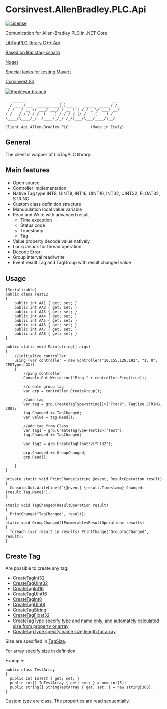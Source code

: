 # Corsinvest.AllenBradley.PLC.Api

[![License](https://img.shields.io/github/license/Corsinvest/cv4ab-api-dotnet.svg)](https://www.gnu.org/licenses/gpl-3.0.en.html)

Comunication for Allen-Bradley PLC in .NET Core

[LibTagPLC library C++ Api](https://github.com/kyle-github/libplctag)

[Based on libplctag-csharp](https://github.com/mesta1/libplctag-csharp)

[Nuget](https://www.nuget.org/packages/Corsinvest.AllenBradley.PLC.Api)

[Special tanks for testing Mavert](https://www.mavert.it)

[Corsinvest Srl](https://www.corsinvest.it)

[![AppVeyor branch](https://img.shields.io/appveyor/ci/franklupo/cv4ab-api-dotnet/master.svg)](https://ci.appveyor.com/project/franklupo/cv4ab-api-dotnet)

```text
   ______                _                      __
  / ____/___  __________(_)___ _   _____  _____/ /_
 / /   / __ \/ ___/ ___/ / __ \ | / / _ \/ ___/ __/
/ /___/ /_/ / /  (__  ) / / / / |/ /  __(__  ) /_
\____/\____/_/  /____/_/_/ /_/|___/\___/____/\__/

Client Api Allen-Bradley PLC          (Made in Italy)
```

## General

The client is wapper of LibTagPLC library.

## Main features

- Open source
- Controller implementation
- Native Tag type INT8, UINT8, INT16, UINT16, INT32, UINT32, FLOAT32, STRING
- Custom class definition structure
- Manupulation local value variable
- Read and Write with advanced result
  - Time execution
  - Status code
  - Timestamp
  - Tag
- Value property decode value natively
- Lock/Unlock for thread operation
- Decode Error
- Group interval read/write
- Event result Tag and TagGroup with result changed value

## Usage

```CSharp
[Serializable]
public class Test12
{
    public int AA1 { get; set; }
    public int AA2 { get; set; }
    public int AA3 { get; set; }
    public int AA4 { get; set; }
    public int AA5 { get; set; }
    public int AA6 { get; set; }
    public int AA7 { get; set; }
    public int AA8 { get; set; }
}

public static void Main(string[] args)
{
    //initialize controller
    using (var controller = new Controller("10.155.128.192", "1, 0", CPUType.LGX))
    {
        //ping controller
        Console.Out.WriteLine("Ping " + controller.Ping(true));

        //create group tag
        var grp = controller.CreateGroup();

        //add tag
        var tag = grp.CreateTagType<string[]>("Track", TagSize.STRING, 300);
        tag.Changed += TagChanged;
        var value = tag.Read();

        //add tag from Class
        var tag1 = grp.CreateTagType<Test12>("Test");
        tag.Changed += TagChanged;

        var tag2 = grp.CreateTagFloat32("Fl32");

        grp.Changed += GroupChanged;
        grp.Read();

    }
}

private static void PrintChange(string @event, ResultOperation result)
{
  Console.Out.WriteLine($"{@event} {result.Timestamp} Changed: {result.Tag.Name}");
}

static void TagChanged(ResultOperation result)
{
  PrintChange("TagChanged", result);
}
static void GroupChanged(IEnumerable<ResultOperation> results)
{
  foreach (var result in results) PrintChange("GroupTagChanged", result);
}
```

## Create Tag

Are possible to create any tag:

- [CreateTagInt32](https://github.com/Corsinvest/cv4ab-api-dotnet/blob/master/src/Corsinvest.AllenBradley.PLC.Api/TagGroup.cs#L81)
- [CreateTagUInt32](https://github.com/Corsinvest/cv4ab-api-dotnet/blob/master/src/Corsinvest.AllenBradley.PLC.Api/TagGroup.cs#L89)
- [CreateTagInt16](https://github.com/Corsinvest/cv4ab-api-dotnet/blob/master/src/Corsinvest.AllenBradley.PLC.Api/TagGroup.cs#L97)
- [CreateTagUInt16](https://github.com/Corsinvest/cv4ab-api-dotnet/blob/master/src/Corsinvest.AllenBradley.PLC.Api/TagGroup.cs#L105)
- [CreateTagInt8](https://github.com/Corsinvest/cv4ab-api-dotnet/blob/master/src/Corsinvest.AllenBradley.PLC.Api/TagGroup.cs#L113)
- [CreateTagUInt8](https://github.com/Corsinvest/cv4ab-api-dotnet/blob/master/src/Corsinvest.AllenBradley.PLC.Api/TagGroup.cs#L121)
- [CreateTagString](https://github.com/Corsinvest/cv4ab-api-dotnet/blob/master/src/Corsinvest.AllenBradley.PLC.Api/TagGroup.cs#L129)
- [CreateTagFloat32](https://github.com/Corsinvest/cv4ab-api-dotnet/blob/master/src/Corsinvest.AllenBradley.PLC.Api/TagGroup.cs#L137)
- [CreateTagType specify type and name only, and automatcly calculated size from property or array](https://github.com/Corsinvest/cv4ab-api-dotnet/blob/master/src/Corsinvest.AllenBradley.PLC.Api/TagGroup.cs#L146)
- [CreateTagType specify name,size,length for array](https://github.com/Corsinvest/cv4ab-api-dotnet/blob/master/src/Corsinvest.AllenBradley.PLC.Api/TagGroup.cs#L163)

Size are specified in [TagSize](https://github.com/Corsinvest/cv4ab-api-dotnet/blob/master/src/Corsinvest.AllenBradley.PLC.Api/TagSize.cs).

For array specify size in definition.

Example:

```CSharp
public class TestArray
{
  public int InTest { get; set; }
  public int[] InTestArray { get; set; } = new int[5];
  public string[] StringTestArray { get; set; } = new string[300];
}
```

Custom type are class. The properties are read sequentially.